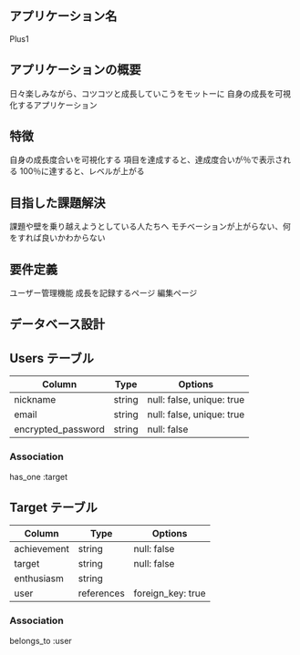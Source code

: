 ## アプリケーション名

Plus1

## アプリケーションの概要
 
日々楽しみながら、コツコツと成長していこうをモットーに
自身の成長を可視化するアプリケーション

## 特徴

自身の成長度合いを可視化する
項目を達成すると、達成度合いが％で表示される
100％に達すると、レベルが上がる
 
## 目指した課題解決
 
課題や壁を乗り越えようとしている人たちへ
モチベーションが上がらない、何をすれば良いかわからない

## 要件定義

ユーザー管理機能
成長を記録するページ
編集ページ

## データベース設計

## Users テーブル

| Column              | Type   | Options                   |
| ------------------- | ------ | ------------------------- |
| nickname            | string | null: false, unique: true |
| email               | string | null: false, unique: true |
| encrypted_password  | string | null: false               |

### Association
has_one :target

## Target テーブル

| Column               | Type       | Options           |
| -------------------- | ---------- | ----------------- |
| achievement          | string     | null: false       |
| target               | string     | null: false       |
| enthusiasm           | string     |                   |
| user                 | references | foreign_key: true |

### Association
belongs_to :user

